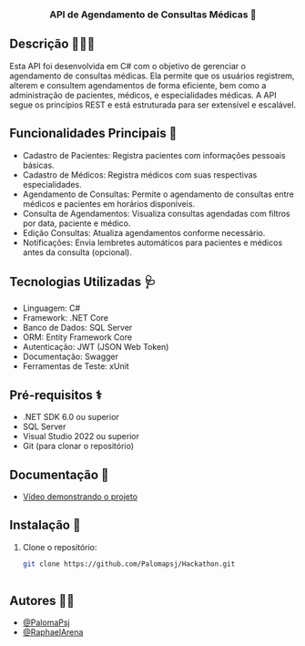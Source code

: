### <div align="center">API de Agendamento de Consultas Médicas 💉 </div>  


## Descrição 👨🏽‍⚕️
Esta API foi desenvolvida em C# com o objetivo de gerenciar o agendamento de consultas médicas. Ela permite que os usuários registrem, alterem e consultem agendamentos de forma eficiente, bem como a administração de pacientes, médicos, e especialidades médicas. A API segue os princípios REST e está estruturada para ser extensível e escalável.

## Funcionalidades Principais 💊
- Cadastro de Pacientes: Registra pacientes com informações pessoais básicas.
- Cadastro de Médicos: Registra médicos com suas respectivas especialidades.
- Agendamento de Consultas: Permite o agendamento de consultas entre médicos e pacientes em horários disponíveis.
- Consulta de Agendamentos: Visualiza consultas agendadas com filtros por data, paciente e médico.
- Edição Consultas: Atualiza agendamentos conforme necessário.
- Notificações: Envia lembretes automáticos para pacientes e médicos antes da consulta (opcional).


## Tecnologias Utilizadas 🩺
- Linguagem: C#
- Framework: .NET Core
- Banco de Dados: SQL Server
- ORM: Entity Framework Core
- Autenticação: JWT (JSON Web Token)
- Documentação: Swagger
- Ferramentas de Teste: xUnit

## Pré-requisitos ⚕️
- .NET SDK 6.0 ou superior
- SQL Server
- Visual Studio 2022 ou superior
- Git (para clonar o repositório)

## Documentação 📃
- [Vídeo demonstrando o projeto](https://youtu.be/-b77WFcbVKE)

## Instalação 🔁
1. Clone o repositório:
   ```bash
   git clone https://github.com/Palomapsj/Hackathon.git
  

## Autores ✍🏽
- [@PalomaPsj](https://github.com/palomapsj)
- [@RaphaelArena](https://github.com/raphaelarena)
